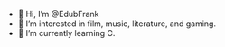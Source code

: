- 👋 Hi, I’m @EdubFrank
- 👀 I’m interested in film, music, literature, and gaming. 
- 🌱 I’m currently learning C.

<!---
EdubFrank/EdubFrank is a ✨ special ✨ repository because its `README.md` (this file) appears on your GitHub profile.
You can click the Preview link to take a look at your changes.
--->
